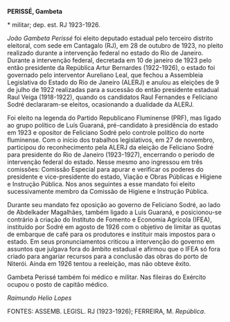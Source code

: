 **PERISSÉ, Gambeta**

\* militar; dep. est. RJ 1923-1926.

*João Gambeta Perissé* foi eleito deputado estadual pelo terceiro
distrito eleitoral, com sede em Cantagalo (RJ), em 28 de outubro de
1923, no pleito realizado durante a intervenção federal no estado do Rio
de Janeiro. Durante a intervenção federal, decretada em 10 de janeiro de
1923 pelo então presidente da República Artur Bernardes (1922-1926), o
estado foi governado pelo interventor Aureliano Leal, que fechou a
Assembleia Legislativa do Estado do Rio de Janeiro (ALERJ) e anulou as
eleições de 9 de julho de 1922 realizadas para a sucessão do então
presidente estadual Raul Veiga (1918-1922), quando os candidatos Raul
Fernandes e Feliciano Sodré declararam-se eleitos, ocasionando a
dualidade da ALERJ.

Foi eleito na legenda do Partido Republicano Fluminense (PRF), mas
ligado ao grupo político de Luís Guaraná, pré-candidato à presidência do
estado em 1923 e opositor de Feliciano Sodré pelo controle político do
norte fluminense. Com o início dos trabalhos legislativos, em 27 de
novembro, participou do reconhecimento pela ALERJ da eleição de
Feliciano Sodré para presidente do Rio de Janeiro (1923-1927),
encerrando o período de intervenção federal do estado. Nesse mesmo ano
ingressou em três comissões: Comissão Especial para apurar e verificar
os poderes do presidente e vice-presidente do estado, Viação e Obras
Públicas e Higiene e Instrução Pública. Nos anos seguintes a esse
mandato foi eleito sucessivamente membro da Comissão de Higiene e
Instrução Pública.

Durante seu mandato fez oposição ao governo de Feliciano Sodré, ao lado
de Abdelkader Magalhães, também ligado a Luis Guaraná, e posicionou-se
contrário à criação do Instituto de Fomento e Economia Agrícola (IFEA),
instituído por Sodré em agosto de 1926 com o objetivo de limitar as
quotas de embarque de café para os produtores e instituir mais impostos
para o estado. Em seus pronunciamentos criticou a intervenção do governo
em assuntos que julgava fora do âmbito estadual e afirmou que o IFEA só
fora criado para angariar recursos para a conclusão das obras do porto
de Niterói. Ainda em 1926 tentou a reeleição, mas não obteve êxito.

Gambeta Perissé também foi médico e militar. Nas fileiras do Exército
ocupou o posto de capitão médico.

*Raimundo Helio Lopes*

FONTES: ASSEMB. LEGISL. RJ (1923-1926); FERREIRA, M. *República*.
